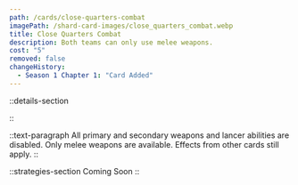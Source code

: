 ```yaml
---
path: /cards/close-quarters-combat
imagePath: /shard-card-images/close_quarters_combat.webp
title: Close Quarters Combat
description: Both teams can only use melee weapons.
cost: "5"
removed: false
changeHistory:
  - Season 1 Chapter 1: "Card Added"
---
```


::details-section

::

::text-paragraph
All primary and secondary weapons and lancer abilities are disabled. Only melee weapons are available. Effects from other cards still apply.
::

::strategies-section
Coming Soon
::
